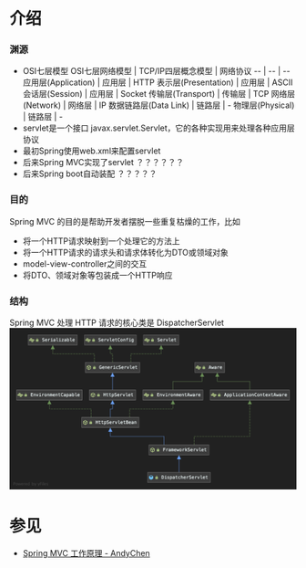 
# 介绍
### 渊源
- OSI七层模型
    OSI七层网络模型 | TCP/IP四层概念模型 | 网络协议
    -- | -- | -- 
    应用层(Application) | 应用层 | HTTP 
    表示层(Presentation) | 应用层 | ASCII 
    会话层(Session) | 应用层 | Socket 
    传输层(Transport) | 传输层 | TCP 
    网络层(Network) | 网络层 | IP
    数据链路层(Data Link) | 链路层 | - 
    物理层(Physical) | 链路层 | -
- servlet是一个接口 javax.servlet.Servlet，它的各种实现用来处理各种应用层协议
- 最初Spring使用web.xml来配置servlet
- 后来Spring MVC实现了servlet     ？？？？？？
- 后来Spring boot自动装配     ？？？？？

### 目的
Spring MVC 的目的是帮助开发者摆脱一些重复枯燥的工作，比如
- 将一个HTTP请求映射到一个处理它的方法上
- 将一个HTTP请求的请求头和请求体转化为DTO或领域对象
- model-view-controller之间的交互
- 将DTO、领域对象等包装成一个HTTP响应

### 结构
Spring MVC 处理 HTTP 请求的核心类是 DispatcherServlet
![](../../images/spring/DispatcherServlet.png)

# 参见
- [Spring MVC 工作原理 - AndyChen](https://blog.andycen.com/2020/07/05/Spring-MVC%E5%B7%A5%E4%BD%9C%E5%8E%9F%E7%90%86/)